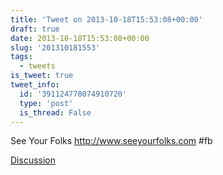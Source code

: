 ```yaml
---
title: 'Tweet on 2013-10-18T15:53:08+00:00'
draft: true
date: 2013-10-18T15:53:08+00:00
slug: '201310181553'
tags:
  - tweets
is_tweet: true
tweet_info:
  id: '391124778074910720'
  type: 'post'
  is_thread: False
---
```




See Your Folks <http://www.seeyourfolks.com> #fb

[Discussion](https://x.com/sytelus/status/391124778074910720)
